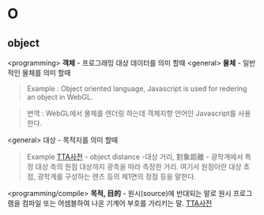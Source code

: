 # O

## <a name="object">object</a>

\<programming\> **객체** - 프로그래밍 대상 데이터를 의미 할때 
\<general\> **물체** - 일반적인 물체를 의미 할때

> Example : Object oriented language, Javascript is used for redering an object in WebGL.

> 번역 : WebGL에서 물체를 렌더링 하는데 객체지향 언어인 Javascript를 사용한다.

\<general\> 대상 - 목적지를 의미 할때 

> Example [TTA사전][TTA사전] - object distance -대상 거리, 對象距離 - 광학계에서 특정 대상 측의 원점 대상까지 광측을 따라 측정한 거리. 여기서 원점이란 대상 초점, 광학계를 구성하는 렌즈 등의 제1면의 정점 등을 말한다.

\<programming/compile\> **목적, 目的** - 원시(source)에 반대되는 말로 원시 프로그램을 컴파일 또는 어셈블하여 나온 기계어 부호를 가리키는 말. [TTA사전][TTA사전]

[TTA사전]: http://word.tta.or.kr/main.do

[KS사전]: https://standard.go.kr/KSCI/dictionary/getDictionaryList.do

[우리말샘]: https://opendict.korean.go.kr/main
